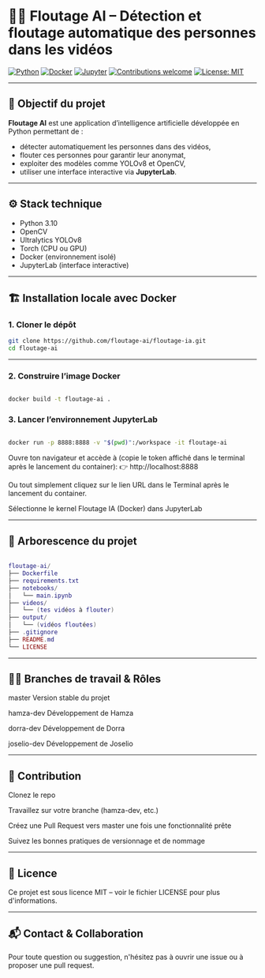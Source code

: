 # 🕵️‍♂️ Floutage AI – Détection et floutage automatique des personnes dans les vidéos

[![Python](https://img.shields.io/badge/Python-3.10-blue?logo=python)](https://www.python.org/)
[![Docker](https://img.shields.io/badge/Docker-ready-blue?logo=docker)](https://www.docker.com/)
[![Jupyter](https://img.shields.io/badge/JupyterLab-enabled-orange?logo=jupyter)](https://jupyter.org/)
[![Contributions welcome](https://img.shields.io/badge/contributions-welcome-brightgreen.svg?style=flat)](./CONTRIBUTING.md)
[![License: MIT](https://img.shields.io/badge/License-MIT-yellow.svg)](./LICENSE)

---

## 🎯 Objectif du projet

**Floutage AI** est une application d’intelligence artificielle développée en Python permettant de :
- détecter automatiquement les personnes dans des vidéos,
- flouter ces personnes pour garantir leur anonymat,
- exploiter des modèles comme YOLOv8 et OpenCV,
- utiliser une interface interactive via **JupyterLab**.

---

## ⚙️ Stack technique

- Python 3.10
- OpenCV
- Ultralytics YOLOv8
- Torch (CPU ou GPU)
- Docker (environnement isolé)
- JupyterLab (interface interactive)

---

## 🏗️ Installation locale avec Docker

### 1. Cloner le dépôt

```bash
git clone https://github.com/floutage-ai/floutage-ia.git
cd floutage-ai
```
---
### 2. Construire l’image Docker
```bash

docker build -t floutage-ai .
```

### 3. Lancer l’environnement JupyterLab
```bash

docker run -p 8888:8888 -v "$(pwd)":/workspace -it floutage-ai
```

Ouvre ton navigateur et accède à (copie le token affiché dans le terminal après le lancement du container):
👉 http://localhost:8888

Ou tout simplement cliquez sur le lien URL dans le Terminal après le lancement du container.

Sélectionne le kernel Floutage IA (Docker) dans JupyterLab

---

## 📁 Arborescence du projet
``` lua

floutage-ai/
├── Dockerfile
├── requirements.txt
├── notebooks/
│   └── main.ipynb
├── videos/
│   └── (tes vidéos à flouter)
├── output/
│   └── (vidéos floutées)
├── .gitignore
├── README.md
└── LICENSE
```
---

## 🧑‍💻 Branches de travail & Rôles


master	    Version stable du projet

hamza-dev	Développement de Hamza

dorra-dev	Développement de Dorra

joselio-dev	Développement de Joselio

---

## 🤝 Contribution

Clonez le repo

Travaillez sur votre branche (hamza-dev, etc.)

Créez une Pull Request vers master une fois une fonctionnalité prête

Suivez les bonnes pratiques de versionnage et de nommage

---

## 📜 Licence

Ce projet est sous licence MIT – voir le fichier LICENSE pour plus d'informations.

---

## 📬 Contact & Collaboration
Pour toute question ou suggestion, n'hésitez pas à ouvrir une issue ou à proposer une pull request.
